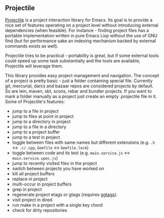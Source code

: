 ## Projectile

[Projectile](https://github.com/bbatsov/projectile) is a project interaction library for Emacs. Its goal is to provide a nice set of features operating on a project level without introducing external dependencies (when feasible). For instance - finding project files has a portable implementation written in pure Emacs Lisp without the use of GNU find (but for performance sake an indexing mechanism backed by external commands exists as well).

Projectile tries to be practical - portability is great, but if some external tools could speed up some task substantially and the tools are available, Projectile will leverage them.

This library provides easy project management and navigation. The concept of a project is pretty basic - just a folder containing special file. Currently git, mercurial, darcs and bazaar repos are considered projects by default. So are lein, maven, sbt, scons, rebar and bundler projects. If you want to mark a folder manually as a project just create an empty .projectile file in it. Some of Projectile's features:

* jump to a file in project
* jump to files at point in project
* jump to a directory in project
* jump to a file in a directory
* jump to a project buffer
* jump to a test in project
* toggle between files with same names but different extensions (e.g. `.h` <-> `.c/.cpp`, `Gemfile` <-> `Gemfile.lock`)
* toggle between code and its test (e.g. `main.service.js` <-> `main.service.spec.js`)
* jump to recently visited files in the project
* switch between projects you have worked on
* kill all project buffers
* replace in project
* multi-occur in project buffers
* grep in project
* regenerate project etags or gtags (requires [ggtags](https://github.com/leoliu/ggtags)).
* visit project in dired
* run make in a project with a single key chord
* check for dirty repositories
